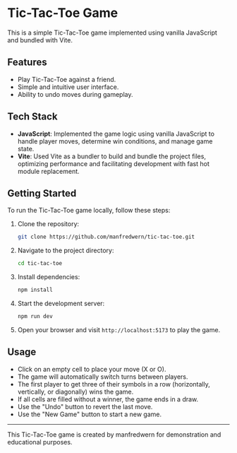 # Tic-Tac-Toe Game

This is a simple Tic-Tac-Toe game implemented using vanilla JavaScript and bundled with Vite. 

## Features

- Play Tic-Tac-Toe against a friend.
- Simple and intuitive user interface.
- Ability to undo moves during gameplay.

## Tech Stack

- **JavaScript**: Implemented the game logic using vanilla JavaScript to handle player moves, determine win conditions, and manage game state.
- **Vite**: Used Vite as a bundler to build and bundle the project files, optimizing performance and facilitating development with fast hot module replacement.

## Getting Started

To run the Tic-Tac-Toe game locally, follow these steps:

1. Clone the repository:

   ```bash
   git clone https://github.com/manfredwern/tic-tac-toe.git
   ```

2. Navigate to the project directory:

   ```bash
   cd tic-tac-toe
   ```

3. Install dependencies:

   ```bash
   npm install
   ```

4. Start the development server:

   ```bash
   npm run dev
   ```

5. Open your browser and visit `http://localhost:5173` to play the game.

## Usage

- Click on an empty cell to place your move (X or O).
- The game will automatically switch turns between players.
- The first player to get three of their symbols in a row (horizontally, vertically, or diagonally) wins the game.
- If all cells are filled without a winner, the game ends in a draw.
- Use the "Undo" button to revert the last move.
- Use the "New Game" button to start a new game.



---

This Tic-Tac-Toe game is created by manfredwern for demonstration and educational purposes.